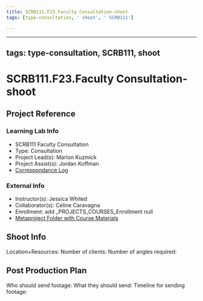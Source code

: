 ```yaml
---
title: SCRB111.F23.Faculty Consultation-shoot
tags: [type-consultation, ' shoot', ' SCRB111']

---
```


---
tags: type-consultation, SCRB111, shoot
---

# SCRB111.F23.Faculty Consultation-shoot
## Project Reference
### Learning Lab Info
* SCRB111 Faculty Consultation
* Type: Consultation
* Project Lead(s): Marlon Kuzmick
* Project Assist(s): Jordan Koffman
* [Correspondance Log](https://drive.google.com/drive/folders/1X-M7RNbGCHlTWYhSqnK7aVakHwwXODTU?usp=drive_link)

### External Info
* Instructor(s): Jessica Whited
* Collaborator(s): Celine Caravagna
* Enrollment: add _PROJECTS_COURSES_Enrollment null
* [Metaproject Folder with Course Materials](https://drive.google.com/drive/folders/194JZlv4Ajf5qmQY51EFoYGiXBrTb7AM2)


## Shoot Info
Location+Resources:
Number of clients: 
Number of angles required:

## Post Production Plan
Who should send footage:
What they should send:
Timeline for sending footage:


